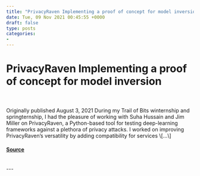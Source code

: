 ```yaml
---
title: "PrivacyRaven Implementing a proof of concept for model inversion"
date: Tue, 09 Nov 2021 00:45:55 +0000
draft: false
type: posts
categories: 
- 
---
```

# PrivacyRaven Implementing a proof of concept for model inversion

<br/>

<br/>
Originally published August 3, 2021 During my Trail of Bits winternship and springternship, I had the pleasure of working with Suha Hussain and Jim Miller on PrivacyRaven, a Python-based tool for testing deep-learning frameworks against a plethora of privacy attacks. I worked on improving PrivacyRaven’s versatility by adding compatibility for services \[…\]

#### [Source](https://blog.trailofbits.com/2021/11/09/privacyraven-implementing-a-proof-of-concept-for-model-inversion/)

<br/>
---
